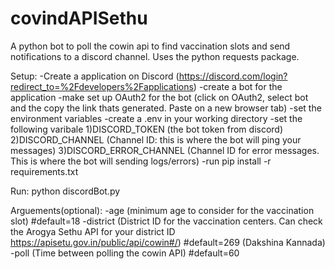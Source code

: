 # covindAPISethu
A python bot to poll the cowin api to find vaccination slots and send notifications to a discord channel. Uses the python requests package.


Setup:
  -Create a application on Discord (https://discord.com/login?redirect_to=%2Fdevelopers%2Fapplications)
    -create a bot for the application
    -make set up OAuth2 for the bot (click on OAuth2, select bot and the copy the link thats generated. Paste on a new browser tab)
  -set the environment variables -create a .env in your working directory
    -set the following varibale
      1)DISCORD_TOKEN (the bot token from discord)
      2)DISCORD_CHANNEL (Channel ID: this is where the bot will ping your messages)
      3)DISCORD_ERROR_CHANNEL (Channel ID for error messages. This is where the bot will sending logs/errors)
  -run pip install -r requirements.txt

Run:
python discordBot.py

Arguements(optional):
  -age (minimum age to consider for the vaccination slot) #default=18
  -district (District ID for the vaccination centers. Can check the Arogya Sethu API for your district ID https://apisetu.gov.in/public/api/cowin#/) #default=269 (Dakshina Kannada)
  -poll (Time between polling the cowin API) #default=60
